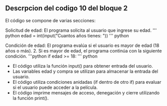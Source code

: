 ## Descrpcion del codigo 10 del bloque 2
El código se compone de varias secciones:

 Solicitud de edad: El programa solicita al usuario que ingrese su edad.
''' python
edad = int(input("Cuantos años tienes: "))
''' python

 Condición de edad: El programa evalúa si el usuario es mayor de edad (18 años o más).
2. Si es mayor de edad, el programa continúa con la siguiente condición.
'''python 
if edad >= 18:
''' python


- El código utiliza la función input() para obtener entrada del usuario.
- Las variables edad y compra se utilizan para almacenar la entrada del usuario.
- El código utiliza condiciones anidadas (if dentro de otro if) para evaluar si el usuario puede acceder a la película.
- El código imprime mensajes de acceso, denegación y cierre utilizando la función print().
